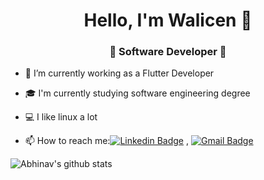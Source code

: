 <h1 align="center"> Hello, I'm Walicen 👋 </h1>
<h3 align="center">🚀 Software Developer 🚀</h3>

- 🔭 I’m currently working as a Flutter Developer
- 🎓 I'm currently studying software engineering degree
- 💻 I like linux a lot

- 📫 How to reach me:[![Linkedin Badge](https://img.shields.io/badge/-LinkedIn-blue?style=flat-square&logo=Linkedin&logoColor=white&link=)](https://www.linkedin.com/in/walicen-dalazuana/)
  , [![Gmail Badge](https://img.shields.io/badge/-Gmail-c14438?style=flat-square&logo=Gmail&logoColor=white&link=mailto:shuklaraghav321.com)](mailto:walicen.r@gmail.com)

![Abhinav's github stats](https://github-readme-stats.vercel.app/api?username=walicen&&show_icons=true&title_color=ffffff&icon_color=bb2acf&text_color=daf7dc&bg_color=151515)<br>
